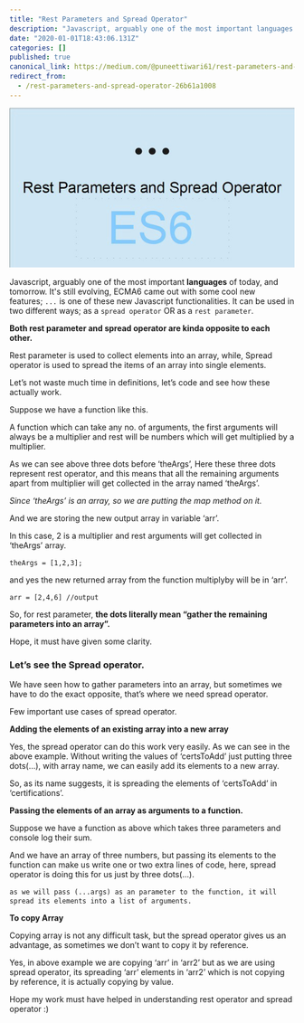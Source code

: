 ```yaml
---
title: "Rest Parameters and Spread Operator"
description: "Javascript, arguably one of the most important languages of today, and tomorrow. It's still evolving, ECMA6 came out with some cool new…"
date: "2020-01-01T18:43:06.131Z"
categories: []
published: true
canonical_link: https://medium.com/@puneettiwari61/rest-parameters-and-spread-operator-26b61a1008
redirect_from:
  - /rest-parameters-and-spread-operator-26b61a1008
---
```


![](./asset-1.jpeg)

Javascript, arguably one of the most important **languages** of today, and tomorrow. It's still evolving, ECMA6 came out with some cool new features; `...` is one of these new Javascript functionalities. It can be used in two different ways; as a `spread operator` OR as a `rest parameter`.

**Both rest parameter and spread operator are kinda opposite to each other.**

Rest parameter is used to collect elements into an array, while, Spread operator is used to spread the items of an array into single elements.

Let’s not waste much time in definitions, let’s code and see how these actually work.

Suppose we have a function like this.

A function which can take any no. of arguments, the first arguments will always be a multiplier and rest will be numbers which will get multiplied by a multiplier.

As we can see above three dots before ‘theArgs’, Here these three dots represent rest operator, and this means that all the remaining arguments apart from multiplier will get collected in the array named ‘theArgs’.

_Since ‘theArgs’ is an array, so we are putting the map method on it._

And we are storing the new output array in variable ‘arr’.

In this case, 2 is a multiplier and rest arguments will get collected in ‘theArgs’ array.

```
theArgs = [1,2,3];
```

and yes the new returned array from the function multiplyby will be in ‘arr’.

```
arr = [2,4,6] //output
```

So, for rest parameter, **the dots literally mean “gather the remaining parameters into an array”.**

Hope, it must have given some clarity.

### Let’s see the Spread operator.

We have seen how to gather parameters into an array, but sometimes we have to do the exact opposite, that’s where we need spread operator.

Few important use cases of spread operator.

**Adding the elements of an existing array into a new array**

Yes, the spread operator can do this work very easily. As we can see in the above example. Without writing the values of ‘certsToAdd’ just putting three dots(…), with array name, we can easily add its elements to a new array.

So, as its name suggests, it is spreading the elements of ‘certsToAdd’ in ‘certifications’.

**Passing the elements of an array as arguments to a function.**

Suppose we have a function as above which takes three parameters and console log their sum.

And we have an array of three numbers, but passing its elements to the function can make us write one or two extra lines of code, here, spread operator is doing this for us just by three dots(…).

```
as we will pass (...args) as an parameter to the function, it will spread its elements into a list of arguments.  
```

**To copy Array**

Copying array is not any difficult task, but the spread operator gives us an advantage, as sometimes we don’t want to copy it by reference.

Yes, in above example we are copying ‘arr’ in ‘arr2’ but as we are using spread operator, its spreading ‘arr’ elements in ‘arr2’ which is not copying by reference, it is actually copying by value.

Hope my work must have helped in understanding rest operator and spread operator :)
